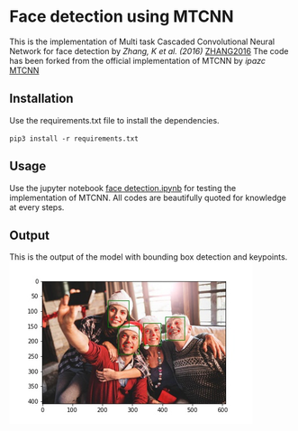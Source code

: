 # Face detection using MTCNN
This is the implementation of Multi task Cascaded Convolutional Neural Network for face detection by *Zhang, K et al. (2016)* [ZHANG2016](https://arxiv.org/pdf/1604.02878)
The code has been forked from the official implementation of MTCNN by *ipazc* [MTCNN](https://github.com/ipazc/mtcnn)

## Installation
Use the requirements.txt file to install the dependencies.

`pip3 install -r requirements.txt`

## Usage
Use the jupyter notebook [face detection.ipynb](https://github.com/Aasish4/Face-detection-using-MTCNN/blob/main/Face%20detection.ipynb) for testing the implementation of MTCNN. All codes are beautifully quoted for knowledge at every steps.

## Output
This is the output of the model with bounding box detection and keypoints.\
![output](https://github.com/Aasish4/Face-detection-using-MTCNN/blob/main/output.jpg)
